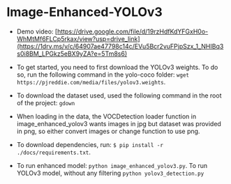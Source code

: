# Image-Enhanced-YOLOv3
* Demo video: [https://drive.google.com/file/d/19rzHdfKdYFGxH0o-WhMtMf6FLCp5rkax/view?usp=drive_link](https://1drv.ms/v/c/64907ae47798c14c/EVu5Bcr2vuFPjpSzx_1_NHIBq3s0i8BM_LPGkz5eBX9yZA?e=5Tm8s6)

* To get started, you need to first download the YOLOv3 weights. To do so, run the following command in the yolo-coco folder: `wget https://pjreddie.com/media/files/yolov3.weights`.

* To download the dataset used, used the following command in the root of the project: `gdown `

* When loading in the data, the VOCDetection loader function in image_enhanced_yolov3 wants images in jpg but dataset was provided in png, so either convert images or change function to use png.

* To download dependencies, run: `$ pip install -r ./docs/requirements.txt`.

* To run enhanced model: `python image_enhanced_yolov3.py`. To run YOLOv3 model, without any filtering `python yolov3_detection.py`
